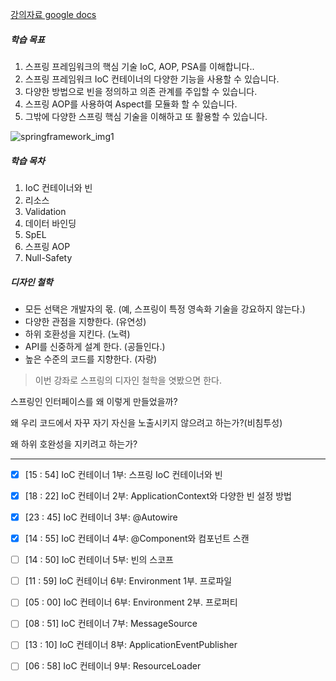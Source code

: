 [강의자료 google docs](https://docs.google.com/document/d/1vYqPAtJJK3s4GDiVM406se-6KykTKQ_2QElfW94JLwI/edit)



##### 학습 목표 

1. 스프링 프레임워크의 핵심 기술 IoC, AOP, PSA를 이해합니다.. 
2. 스프링 프레임워크 IoC 컨테이너의 다양한 기능을 사용할 수 있습니다. 
3. 다양한 방법으로 빈을 정의하고 의존 관계를 주입할 수 있습니다. 
4. 스프링 AOP를 사용하여 Aspect를 모듈화 할 수 있습니다. 
5. 그밖에 다양한 스프링 핵심 기술을 이해하고 또 활용할 수 있습니다.

![springframework_img1](https://cdn.inflearn.com/wp-content/uploads/springframework_img1.jpg)



##### 학습 목차 

1. IoC 컨테이너와 빈 
2. 리소스 
3. Validation 
4. 데이터 바인딩 
5. SpEL 
6. 스프링 AOP 
7. Null-Safety 



##### 디자인 철학 

* 모든 선택은 개발자의 몫. (예, 스프링이 특정 영속화 기술을 강요하지 않는다.) 
* 다양한 관점을 지향한다. (유연성) 
* 하위 호환성을 지킨다. (노력) 
* API를 신중하게 설계 한다. (공들인다.) 
* 높은 수준의 코드를 지향한다. (자랑) 



> 이번 강좌로 스프링의 디자인 철학을 엿봤으면 한다.

스프링인 인터페이스를 왜 이렇게 만들었을까?

왜 우리 코드에서 자꾸 자기 자신을 노출시키지 않으려고 하는가?(비침투성)

왜 하위 호완성을 지키려고 하는가?



---

- [x] [15 : 54] IoC 컨테이너 1부: 스프링 IoC 컨테이너와 빈
- [x] [18 : 22] IoC 컨테이너 2부: ApplicationContext와 다양한 빈 설정 방법
- [x] [23 : 45] IoC 컨테이너 3부: @Autowire
- [x] [14 : 55] IoC 컨테이너 4부: @Component와 컴포넌트 스캔
- [ ] [14 : 50] IoC 컨테이너 5부: 빈의 스코프
- [ ] [11 : 59] IoC 컨테이너 6부: Environment 1부. 프로파일
- [ ] [05 : 00] IoC 컨테이너 6부: Environment 2부. 프로퍼티
- [ ] [08 : 51] IoC 컨테이너 7부: MessageSource
- [ ] [13 : 10] IoC 컨테이너 8부: ApplicationEventPublisher
- [ ] [06 : 58] IoC 컨테이너 9부: ResourceLoader  

